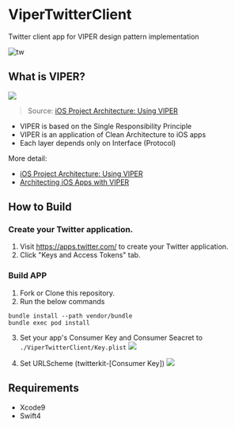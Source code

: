 # ViperTwitterClient
Twitter client app for VIPER design pattern implementation

![tw](https://user-images.githubusercontent.com/5630896/36472755-109df17e-1736-11e8-87b8-32fcaf3a1ed0.png)

## What is VIPER?
![](https://s3.amazonaws.com/ckl-website-static/wp-content/uploads/2016/04/viper_architecture-2000x720.jpg)
> Source: [iOS Project Architecture: Using VIPER](https://cheesecakelabs.com/blog/ios-project-architecture-using-viper/)

* VIPER is based on the Single Responsibility Principle
* VIPER is an application of Clean Architecture to iOS apps
* Each layer depends only on Interface (Protocol)

More detail:<br>
* [iOS Project Architecture: Using VIPER](https://cheesecakelabs.com/blog/ios-project-architecture-using-viper/)
* [Architecting iOS Apps with VIPER](https://www.objc.io/issues/13-architecture/viper/)

## How to Build
### Create your Twitter application.
1. Visit https://apps.twitter.com/ to create your Twitter application.
2. Click "Keys and Access Tokens" tab.

### Build APP
1. Fork or Clone this repository.
2. Run the below commands

```
bundle install --path vendor/bundle
bundle exec pod install 
```

3. Set your app's Consumer Key and Consumer Seacret to `./ViperTwitterClient/Key.plist`
![](https://user-images.githubusercontent.com/5630896/36472375-013c1d74-1735-11e8-9c0c-37be4513c70d.png)

4. Set URLScheme (twitterkit-[Consumer Key])
![](https://user-images.githubusercontent.com/5630896/36520170-cf3d739c-17d2-11e8-915a-c64704a7a702.png)

## Requirements
* Xcode9
* Swift4
